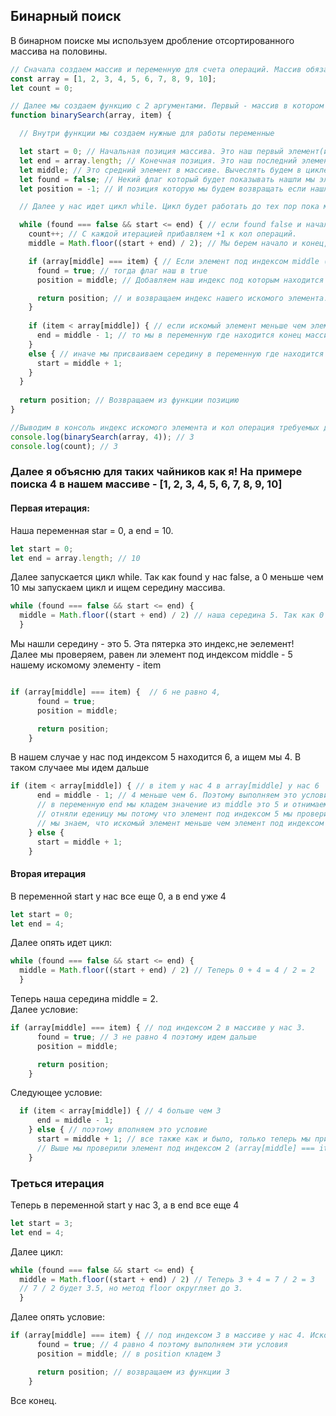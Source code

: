## Бинарный поиск 
В бинарном поиске мы используем дробление отсортированного массива на половины.<br>
```javaScript
// Сначала создаем массив и переменную для счета операций. Массив обязательно должен быть отсортирован.
const array = [1, 2, 3, 4, 5, 6, 7, 8, 9, 10];
let count = 0;

// Далее мы создаем функцию с 2 аргументами. Первый - массив в котором ищем и второй - сам элемент который ищем.
function binarySearch(array, item) {

  // Внутри функции мы создаем нужные для работы переменные

  let start = 0; // Начальная позиция массива. Это наш первый элемент(индекс 0)
  let end = array.length; // Конечная позиция. Это наш последний элемент(Вычесляем по длине массива)
  let middle; // Это средний элемент в массиве. Вычеслять будем в цикле ниже.
  let found = false; // Некий флаг который будет показывать нашли мы элемент или нет.
  let position = -1; // И позиция которую мы будем возвращать если нашли элемент, если нет, то возвращаем -1

  // Далее у нас идет цикл while. Цикл будет работать до тех пор пока мы не нашли элемент.

  while (found === false && start <= end) { // если found false и начало меньше и не поровнялось с концом, то ищем дальше
    count++; // С каждой итерацией прибавляем +1 к кол операций.
    middle = Math.floor((start + end) / 2); // Мы берем начало и конец, прибавляем и делим на 2. Так мы находим середину

    if (array[middle] === item) { // Если элемент под индексом middle (наша середина) равен, тому что ищем.
      found = true; // тогда флаг наш в true
      position = middle; // Добавляем наш индекс под которым находится средний элемент в позицию

      return position; // и возвращаем индекс нашего искомого элемента.
    }
    
    if (item < array[middle]) { // если искомый элемент меньше чем элемент под индексом middle(наша середина)
      end = middle - 1; // то мы в переменную где находится конец массива присваиваем нашу середину и отнимаем 1.
    } 
    else { // иначе мы присваиваем середину в переменную где находится начало и прибавляем 1
      start = middle + 1;
    }
  }
  
  return position; // Возвращаем из функции позицию
}

//Выводим в консоль индекс искомого элемента и кол операция требуемых для этого:
console.log(binarySearch(array, 4)); // 3
console.log(count); // 3
```
### Далее я объясню для таких чайников как я! На примере поиска 4 в нашем массиве -  [1, 2, 3, 4, 5, 6, 7, 8, 9, 10]
#### Первая итерация:<br>
Наша переменная star = 0, а end = 10.
```javaScript
let start = 0;
let end = array.length; // 10
```
Далее запускается цикл while. Так как found у нас false, а 0 меньше чем 10 мы запускаем цикл и ищем середину массива.
```javaScript
while (found === false && start <= end) { 
  middle = Math.floor((start + end) / 2) // наша середина 5. Так как 0 + 10 = 10 / 2 = 5 
  }
```
Мы нашли середину - это 5. Эта пятерка это индекс,не эелемент!<br>
Далее мы проверяем, равен ли элемент под индексом middle - 5 нашему искомому элементу - item
```javaScript

if (array[middle] === item) {  // 6 не равно 4, 
      found = true; 
      position = middle; 

      return position; 
    }

```
В нашем случае у нас под индексом 5 находится 6, а ищем мы 4. В таком случаее мы идем дальше
```javaScript                                           
if (item < array[middle]) { // в item у нас 4 в array[middle] у нас 6
      end = middle - 1; // 4 меньше чем 6. Поэтому выполняем это условие.
      // в переменную end мы кладем значение из middle это 5 и отнимаем 1, значит в end у нас 4.
      // отняли еденицу мы потому что элемент под индексом 5 мы проверили выше в условии (array[middle] === item)
      // мы знаем, что искомый элемент меньше чем элемент под индексом 5. Поэтому все остальное включительно 5 нам не нужно и мы это отрезаем.
    } else {
      start = middle + 1;
    }
```
#### Вторая итерация <br>
В переменной start у нас все еще 0, а в end уже 4
```javaScript
let start = 0;
let end = 4;
```
Далее опять идет цикл:
```javaScript
while (found === false && start <= end) { 
  middle = Math.floor((start + end) / 2) // Теперь 0 + 4 = 4 / 2 = 2
  }
```
Теперь наша середина middle = 2.<br>
Далее условие:<br>
```javaScript
if (array[middle] === item) { // под индексом 2 в массиве у нас 3.
      found = true; // 3 не равно 4 поэтому идем дальше
      position = middle;

      return position;
    }

```
Следующее условие:<br>
```javaScript
  if (item < array[middle]) { // 4 больше чем 3
      end = middle - 1;
    } else { // поэтому вполняем это условие
      start = middle + 1; // все также как и было, только теперь мы прибавляем 1, а не отнимаем.
      // Выше мы проверили элемент под индексом 2 (array[middle] === item), он нам больше не нужен, поэтому прибавляем +1
    }
```
### Треться итерация
Теперь в переменной start у нас 3, а в end все еще 4
```javaScript
let start = 3;
let end = 4;
```
Далее цикл:
```javaScript
while (found === false && start <= end) { 
  middle = Math.floor((start + end) / 2) // Теперь 3 + 4 = 7 / 2 = 3
  // 7 / 2 будет 3.5, но метод floor округляет до 3.
  }
```
Далее опять условие:<br>
```javaScript
if (array[middle] === item) { // под индексом 3 в массиве у нас 4. Искомый элемент тоже 4
      found = true; // 4 равно 4 поэтому выполняем эти условия
      position = middle; // в position кладем 3

      return position; // возвращаем из функции 3
    }
```
Все конец.
